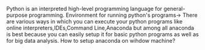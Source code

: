 Python is an interpreted high-level programming language for general-purpose programming.
Environment for running python's programs-> There are various ways in which you can execute your python programs like online interpreters,IDEs,Command Line,Anaconda but among all anaconda is best because you can easily setup it for basic python programs as well as for big data analysis.
How to setup anaconda on wihdow machine?

